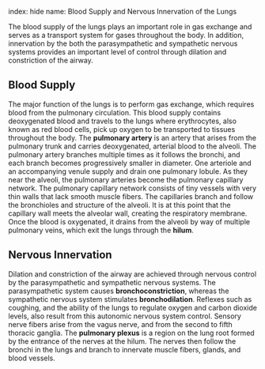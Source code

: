 index: hide
name: Blood Supply and Nervous Innervation of the Lungs

The blood supply of the lungs plays an important role in gas exchange and serves as a transport system for gases throughout the body. In addition, innervation by the both the parasympathetic and sympathetic nervous systems provides an important level of control through dilation and constriction of the airway.

## Blood Supply

The major function of the lungs is to perform gas exchange, which requires blood from the pulmonary circulation. This blood supply contains deoxygenated blood and travels to the lungs where erythrocytes, also known as red blood cells, pick up oxygen to be transported to tissues throughout the body. The  **pulmonary artery** is an artery that arises from the pulmonary trunk and carries deoxygenated, arterial blood to the alveoli. The pulmonary artery branches multiple times as it follows the bronchi, and each branch becomes progressively smaller in diameter. One arteriole and an accompanying venule supply and drain one pulmonary lobule. As they near the alveoli, the pulmonary arteries become the pulmonary capillary network. The pulmonary capillary network consists of tiny vessels with very thin walls that lack smooth muscle fibers. The capillaries branch and follow the bronchioles and structure of the alveoli. It is at this point that the capillary wall meets the alveolar wall, creating the respiratory membrane. Once the blood is oxygenated, it drains from the alveoli by way of multiple pulmonary veins, which exit the lungs through the  **hilum**.

## Nervous Innervation

Dilation and constriction of the airway are achieved through nervous control by the parasympathetic and sympathetic nervous systems. The parasympathetic system causes  **bronchoconstriction**, whereas the sympathetic nervous system stimulates  **bronchodilation**. Reflexes such as coughing, and the ability of the lungs to regulate oxygen and carbon dioxide levels, also result from this autonomic nervous system control. Sensory nerve fibers arise from the vagus nerve, and from the second to fifth thoracic ganglia. The  **pulmonary plexus** is a region on the lung root formed by the entrance of the nerves at the hilum. The nerves then follow the bronchi in the lungs and branch to innervate muscle fibers, glands, and blood vessels.
